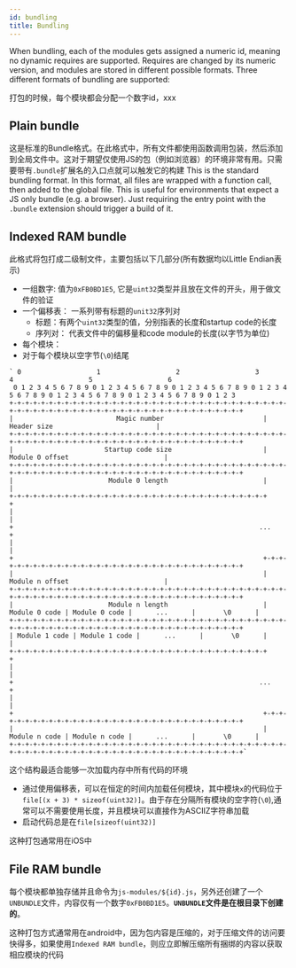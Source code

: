 ```yaml
---
id: bundling
title: Bundling
---
```


When bundling, each of the modules gets assigned a numeric id, meaning no dynamic requires are supported. Requires are changed by its numeric version, and modules are stored in different possible formats. Three different formats of bundling are supported:

打包的时候，每个模块都会分配一个数字id，xxx

## Plain bundle

这是标准的Bundle格式。在此格式中，所有文件都使用函数调用包装，然后添加到全局文件中。这对于期望仅使用JS的包（例如浏览器）的环境非常有用。只需要带有`.bundle`扩展名的入口点就可以触发它的构建
This is the standard bundling format. In this format, all files are wrapped with a function call, then added to the global file. This is useful for environments that expect a JS only bundle (e.g. a browser). Just requiring the entry point with the `.bundle` extension should trigger a build of it.

## Indexed RAM bundle

此格式将包打成二级制文件，主要包括以下几部分(所有数据均以Little Endian表示)

* 一组数字: 值为`0xFB0BD1E5`, 它是`uint32`类型并且放在文件的开头，用于做文件的验证
* 一个偏移表： 一系列带有标题的`unit32`序列对
    * 标题：有两个`uint32`类型的值，分别指表的长度和startup code的长度
    * 序列对： 代表文件中的偏移量和code module的长度(以字节为单位)
* 每个模块：
* 对于每个模块以空字节(`\0`)结尾

```
` 0                   1                   2                   3                   4                   5                   6
 0 1 2 3 4 5 6 7 8 9 0 1 2 3 4 5 6 7 8 9 0 1 2 3 4 5 6 7 8 9 0 1 2 3 4 5 6 7 8 9 0 1 2 3 4 5 6 7 8 9 0 1 2 3 4 5 6 7 8 9 0 1 2 3
+-+-+-+-+-+-+-+-+-+-+-+-+-+-+-+-+-+-+-+-+-+-+-+-+-+-+-+-+-+-+-+-+-+-+-+-+-+-+-+-+-+-+-+-+-+-+-+-+-+-+-+-+-+-+-+-+-+-+-+-+-+-+-+-+
|                          Magic number                         |                          Header size                          |
+-+-+-+-+-+-+-+-+-+-+-+-+-+-+-+-+-+-+-+-+-+-+-+-+-+-+-+-+-+-+-+-+-+-+-+-+-+-+-+-+-+-+-+-+-+-+-+-+-+-+-+-+-+-+-+-+-+-+-+-+-+-+-+-+
|                       Startup code size                       |                        Module 0 offset                        |
+-+-+-+-+-+-+-+-+-+-+-+-+-+-+-+-+-+-+-+-+-+-+-+-+-+-+-+-+-+-+-+-+-+-+-+-+-+-+-+-+-+-+-+-+-+-+-+-+-+-+-+-+-+-+-+-+-+-+-+-+-+-+-+-+
|                        Module 0 length                        |                                                               |
+-+-+-+-+-+-+-+-+-+-+-+-+-+-+-+-+-+-+-+-+-+-+-+-+-+-+-+-+-+-+-+-+                                                               +
|                                                                                                                               |
+                                                              ...                                                              +
|                                                                                                                               |
+                                                               +-+-+-+-+-+-+-+-+-+-+-+-+-+-+-+-+-+-+-+-+-+-+-+-+-+-+-+-+-+-+-+-+
|                                                               |                        Module n offset                        |
+-+-+-+-+-+-+-+-+-+-+-+-+-+-+-+-+-+-+-+-+-+-+-+-+-+-+-+-+-+-+-+-+-+-+-+-+-+-+-+-+-+-+-+-+-+-+-+-+-+-+-+-+-+-+-+-+-+-+-+-+-+-+-+-+
|                        Module n length                        | Module 0 code | Module 0 code |      ...      |       \0      |
+-+-+-+-+-+-+-+-+-+-+-+-+-+-+-+-+-+-+-+-+-+-+-+-+-+-+-+-+-+-+-+-+-+-+-+-+-+-+-+-+-+-+-+-+-+-+-+-+-+-+-+-+-+-+-+-+-+-+-+-+-+-+-+-+
| Module 1 code | Module 1 code |      ...      |       \0      |                                                               |
+-+-+-+-+-+-+-+-+-+-+-+-+-+-+-+-+-+-+-+-+-+-+-+-+-+-+-+-+-+-+-+-+                                                               +
|                                                                                                                               |
+                                                              ...                                                              +
|                                                                                                                               |
+                                                               +-+-+-+-+-+-+-+-+-+-+-+-+-+-+-+-+-+-+-+-+-+-+-+-+-+-+-+-+-+-+-+-+
|                                                               | Module n code | Module n code |      ...      |       \0      |
+-+-+-+-+-+-+-+-+-+-+-+-+-+-+-+-+-+-+-+-+-+-+-+-+-+-+-+-+-+-+-+-+-+-+-+-+-+-+-+-+-+-+-+-+-+-+-+-+-+-+-+-+-+-+-+-+-+-+-+-+-+-+-+-+`
```
这个结构最适合能够一次加载内存中所有代码的环境

* 通过使用偏移表，可以在恒定的时间内加载任何模块，其中模块`x`的代码位于`file[(x + 3) * sizeof(uint32)]`。由于存在分隔所有模块的空字符(`\0`),通常可以不需要使用长度，并且模块可以直接作为ASCIIZ字符串加载
* 启动代码总是在`file[sizeof(uint32)]`

这种打包通常用在iOS中

## File RAM bundle

每个模块都单独存储并且命令为`js-modules/${id}.js`，另外还创建了一个`UNBUNDLE`文件，内容仅有一个数字`0xFB0BD1E5`。**`UNBUNDLE`文件是在根目录下创建的**。

这种打包方式通常用在android中，因为包内容是压缩的，对于压缩文件的访问要快得多，如果使用`Indexed RAM bundle`，则应立即解压缩所有捆绑的内容以获取相应模块的代码
